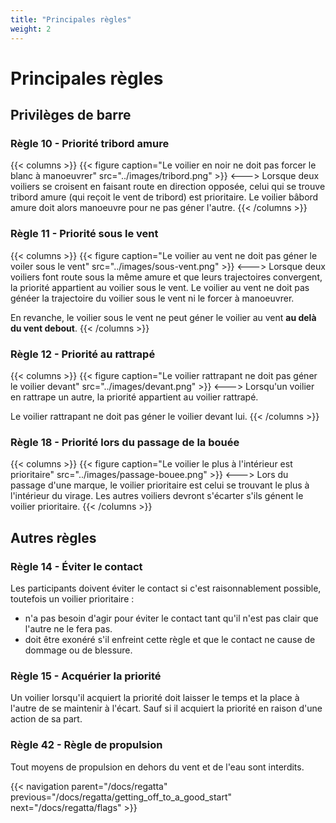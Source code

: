 ```yaml
---
title: "Principales règles"
weight: 2
---
```


# Principales règles

## Privilèges de barre

### Règle 10 - Priorité tribord amure
{{< columns >}}
{{< figure caption="Le voilier en noir ne doit pas forcer le blanc à manoeuvrer" src="../images/tribord.png" >}}
<--->
Lorsque deux voiliers se croisent en faisant route en direction opposée, celui qui se trouve tribord amure (qui reçoit le vent de tribord) est prioritaire. Le voilier bâbord amure doit alors manoeuvre pour ne pas géner l'autre.
{{< /columns >}}

### Règle 11 - Priorité sous le vent
{{< columns >}}
{{< figure caption="Le voilier au vent ne doit pas géner le voiler sous le vent" src="../images/sous-vent.png" >}}
<--->
Lorsque deux voiliers font route sous la même amure et que leurs trajectoires convergent, la priorité appartient au voilier sous le vent. Le voilier au vent ne doit pas généer la trajectoire du voilier sous le vent ni le forcer à manoeuvrer.

En revanche, le voilier sous le vent ne peut géner le voilier au vent **au delà du vent debout**.
{{< /columns >}}

### Règle 12 - Priorité au rattrapé
{{< columns >}}
{{< figure caption="Le voilier rattrapant ne doit pas géner le voilier devant" src="../images/devant.png" >}}
<--->
Lorsqu'un voilier en rattrape un autre, la priorité appartient au voilier rattrapé.

Le voilier rattrapant ne doit pas géner le voilier devant lui.
{{< /columns >}}

### Règle 18 - Priorité lors du passage de la bouée
{{< columns >}}
{{< figure caption="Le voilier le plus à l'intérieur est prioritaire" src="../images/passage-bouee.png" >}}
<--->
Lors du passage d'une marque, le voilier prioritaire est celui se trouvant le plus à l'intérieur du virage. Les autres voiliers devront s'écarter s'ils génent le voilier prioritaire.
{{< /columns >}}

## Autres règles
### Règle 14 - Éviter le contact

Les participants doivent éviter le contact si c'est raisonnablement possible, toutefois un voilier prioritaire :

- n'a pas besoin d'agir pour éviter le contact tant qu'il n'est pas clair que l'autre ne le fera pas.
- doit être exonéré s'il enfreint cette règle et que le contact ne cause de dommage ou de blessure.

### Règle 15 - Acquérier la priorité
Un voilier lorsqu'il acquiert la priorité doit laisser le temps et la place à l'autre de se maintenir à l'écart. Sauf si il acquiert la priorité en raison d'une action de sa part.

### Règle 42 - Règle de propulsion

Tout moyens de propulsion en dehors du vent et de l'eau sont interdits.

{{< navigation parent="/docs/regatta" previous="/docs/regatta/getting_off_to_a_good_start" next="/docs/regatta/flags" >}}
